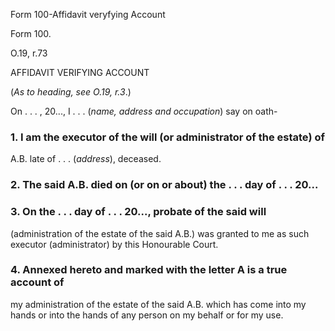 Form 100-Affidavit veryfying Account

Form 100.

O.19, r.73

AFFIDAVIT VERIFYING ACCOUNT

(*As to heading, see O.19, r.3*.)

On . . . , 20\..., I . . . (*name, address and occupation*) say on
oath-

### 1\. I am the executor of the will (or administrator of the estate) of
A.B. late of . . . (*address*), deceased.

### 2\. The said A.B. died on (or on or about) the . . . day of . . . 20\...

### 3\. On the . . . day of . . . 20\..., probate of the said will
(administration of the estate of the said A.B.) was granted to me as
such executor (administrator) by this Honourable Court.

### 4\. Annexed hereto and marked with the letter **A** is a true account of
my administration of the estate of the said A.B. which has come into my
hands or into the hands of any person on my behalf or for my use.

